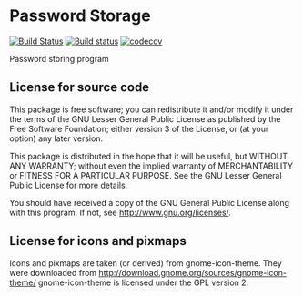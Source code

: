 # Password Storage

[![Build Status](https://travis-ci.com/andy128k/PassStorage.svg?branch=master)](https://travis-ci.com/andy128k/PassStorage)
[![Build status](https://ci.appveyor.com/api/projects/status/cdyuc8jvu9r5r58c/branch/master?svg=true)](https://ci.appveyor.com/project/andy128k/passstorage/branch/master)
[![codecov](https://codecov.io/gh/andy128k/PassStorage/branch/master/graph/badge.svg)](https://codecov.io/gh/andy128k/PassStorage)

Password storing program

## License for source code

This package is free software; you can redistribute it and/or
modify it under the terms of the GNU Lesser General Public
License as published by the Free Software Foundation; either
version 3 of the License, or (at your option) any later version.

This package is distributed in the hope that it will be useful,
but WITHOUT ANY WARRANTY; without even the implied warranty of
MERCHANTABILITY or FITNESS FOR A PARTICULAR PURPOSE.  See the GNU
Lesser General Public License for more details.

You should have received a copy of the GNU General Public License
along with this program. If not, see <http://www.gnu.org/licenses/>.

## License for icons and pixmaps

Icons and pixmaps are taken (or derived) from gnome-icon-theme.
They were downloaded from <http://download.gnome.org/sources/gnome-icon-theme/>
gnome-icon-theme is licensed under the GPL version 2.
